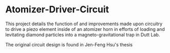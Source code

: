 # Atomizer-Driver-Circuit
This project details the function of and improvements made upon circuitry to drive a piezo element inside of an atomizer horn in efforts of loading and levitating diamond particles into a magneto-gravitational trap in Dutt Lab. 

The original circuit design is found in Jen-Feng Hsu's thesis
